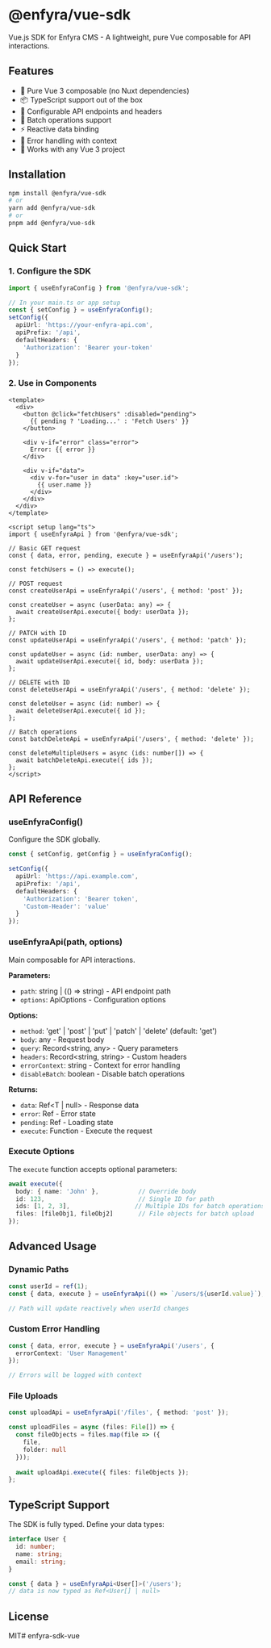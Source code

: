 # @enfyra/vue-sdk

Vue.js SDK for Enfyra CMS - A lightweight, pure Vue composable for API interactions.

## Features

- 🚀 Pure Vue 3 composable (no Nuxt dependencies)
- 📦 TypeScript support out of the box
- 🔧 Configurable API endpoints and headers
- 🔄 Batch operations support
- ⚡ Reactive data binding
- 🎯 Error handling with context
- 📱 Works with any Vue 3 project

## Installation

```bash
npm install @enfyra/vue-sdk
# or
yarn add @enfyra/vue-sdk
# or
pnpm add @enfyra/vue-sdk
```

## Quick Start

### 1. Configure the SDK

```ts
import { useEnfyraConfig } from '@enfyra/vue-sdk';

// In your main.ts or app setup
const { setConfig } = useEnfyraConfig();
setConfig({
  apiUrl: 'https://your-enfyra-api.com',
  apiPrefix: '/api',
  defaultHeaders: {
    'Authorization': 'Bearer your-token'
  }
});
```

### 2. Use in Components

```vue
<template>
  <div>
    <button @click="fetchUsers" :disabled="pending">
      {{ pending ? 'Loading...' : 'Fetch Users' }}
    </button>
    
    <div v-if="error" class="error">
      Error: {{ error }}
    </div>
    
    <div v-if="data">
      <div v-for="user in data" :key="user.id">
        {{ user.name }}
      </div>
    </div>
  </div>
</template>

<script setup lang="ts">
import { useEnfyraApi } from '@enfyra/vue-sdk';

// Basic GET request
const { data, error, pending, execute } = useEnfyraApi('/users');

const fetchUsers = () => execute();

// POST request
const createUserApi = useEnfyraApi('/users', { method: 'post' });

const createUser = async (userData: any) => {
  await createUserApi.execute({ body: userData });
};

// PATCH with ID
const updateUserApi = useEnfyraApi('/users', { method: 'patch' });

const updateUser = async (id: number, userData: any) => {
  await updateUserApi.execute({ id, body: userData });
};

// DELETE with ID
const deleteUserApi = useEnfyraApi('/users', { method: 'delete' });

const deleteUser = async (id: number) => {
  await deleteUserApi.execute({ id });
};

// Batch operations
const batchDeleteApi = useEnfyraApi('/users', { method: 'delete' });

const deleteMultipleUsers = async (ids: number[]) => {
  await batchDeleteApi.execute({ ids });
};
</script>
```

## API Reference

### useEnfyraConfig()

Configure the SDK globally.

```ts
const { setConfig, getConfig } = useEnfyraConfig();

setConfig({
  apiUrl: 'https://api.example.com',
  apiPrefix: '/api',
  defaultHeaders: {
    'Authorization': 'Bearer token',
    'Custom-Header': 'value'
  }
});
```

### useEnfyraApi(path, options)

Main composable for API interactions.

**Parameters:**
- `path`: string | (() => string) - API endpoint path
- `options`: ApiOptions - Configuration options

**Options:**
- `method`: 'get' | 'post' | 'put' | 'patch' | 'delete' (default: 'get')
- `body`: any - Request body
- `query`: Record<string, any> - Query parameters
- `headers`: Record<string, string> - Custom headers
- `errorContext`: string - Context for error handling
- `disableBatch`: boolean - Disable batch operations

**Returns:**
- `data`: Ref<T | null> - Response data
- `error`: Ref<any> - Error state
- `pending`: Ref<boolean> - Loading state
- `execute`: Function - Execute the request

### Execute Options

The `execute` function accepts optional parameters:

```ts
await execute({
  body: { name: 'John' },           // Override body
  id: 123,                          // Single ID for path
  ids: [1, 2, 3],                  // Multiple IDs for batch operations
  files: [fileObj1, fileObj2]       // File objects for batch upload
});
```

## Advanced Usage

### Dynamic Paths

```ts
const userId = ref(1);
const { data, execute } = useEnfyraApi(() => `/users/${userId.value}`);

// Path will update reactively when userId changes
```

### Custom Error Handling

```ts
const { data, error, execute } = useEnfyraApi('/users', {
  errorContext: 'User Management'
});

// Errors will be logged with context
```

### File Uploads

```ts
const uploadApi = useEnfyraApi('/files', { method: 'post' });

const uploadFiles = async (files: File[]) => {
  const fileObjects = files.map(file => ({
    file,
    folder: null
  }));
  
  await uploadApi.execute({ files: fileObjects });
};
```

## TypeScript Support

The SDK is fully typed. Define your data types:

```ts
interface User {
  id: number;
  name: string;
  email: string;
}

const { data } = useEnfyraApi<User[]>('/users');
// data is now typed as Ref<User[] | null>
```

## License

MIT# enfyra-sdk-vue
